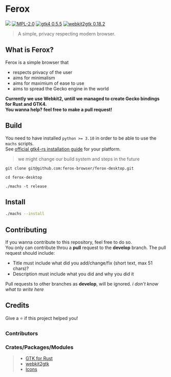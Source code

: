 # Ferox

<!-- Bandges -->
[![](https://img.shields.io/github/v/release/ferox-browser/ferox-desktop?include_prereleases)]()
[![MPL-2.0](https://img.shields.io/github/license/ferox-browser/ferox-desktop)](https://github.com/ferox-browser/ferox-desktop/blob/master/LICENSE)
[![gtk4 0.5.5](https://img.shields.io/crates/v/gtk4?label=gtk4&logo=gtk)](https://crates.io/crates/gtk4)
[![webkit2gtk 0.18.2](https://img.shields.io/crates/v/webkit2gtk?label=webkit2gtk)](https://crates.io/crates/webkit2gtk)

> A simple, privacy respecting modern browser.

## What is Ferox?
Ferox is a simple browser that

- respects privacy of the user
- aims for minimalism
- aims for maximium of ease to use
- aims to spread the Gecko engine in the world
  
**Currently we use Webkit2, untill we managed to create Gecko bindings for Rust and GTK4.<br>You wanna help? feel free to make a pull request!**

## Build
You need to have installed `python >= 3.10` in order to be able to use the `machs` scripts.<br>
See [official gtk4-rs installation guide](https://gtk-rs.org/gtk4-rs/stable/latest/book/installation.html) for your platform.<br>
> we might change our build system and steps in the future
```console
git clone git@github.com:ferox-browser/ferox-desktop.git

cd ferox-desktop

./machs -t release
```

## Install

```sh
./machs --install
```

## Contributing
If you wanna contribute to this repository, feel free to do so.<br>
You only can contribute throu a **pull** request to the **develop** branch. The pull request should include:
- Title must include what did you add/change/fix (short text, max 51 chars)?
- Description must include what you did and why you did it

Pull requests to other branches as **develop**, will be ignored.
*i don't know what to write here*

## Credits
Give a ⭐️ if this project helped you!
### Contributors
### Crates/Packages/Modules
> - [GTK for Rust](https://gtk-rs.org/)
> - [webkit2gtk](https://crates.io/crates/webkit2gtk)
> - [Icons](https://akveo.github.io/eva-icons/#/)